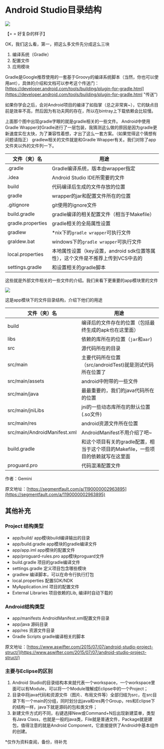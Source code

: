 # Android Studio目录结构 #

![](https://github.com/bfchengnuo/bf_blog/blob/master/Android开发学习笔记/资料/img/01.png)

【= = 好复杂的样子】

OK，我们这么看，第一，把这么多文件先分成这么三块


1. 编译系统（Gradle）
2. 配置文件
3. 应用模块

Gradle是Google推荐使用的一套基于Groovy的编译系统脚本（当然，你也可以使用ant），具体的介绍和文档可以参考这个传送门：[https://developer.android.com/tools/building/plugin-for-gradle.html](https://developer.android.com/tools/building/plugin-for-gradle.html "传送")

如果你学会之后，会对Android项目的编译了如指掌（总之非常爽~），它的缺点目前是效率不高，然后因为有功夫网的存在，所以在bintray上下载依赖会比较慢。

上面那个图中出现gradle字眼的就是gradle相关的一些文件。
Android中使用Gradle Wrapper对Gradle进行了一层包装，我猜测这么做的原因是因为gradle更新速度实在太快，为了兼容性着想，才出了这么一套方案。（如果觉得这个猜想有问题请指正）
gradlew相关的文件就是和Gradle Wrapper有关。我们对除了app文件夹以外的文件列一下。

<table>
<thead><tr>
<th>文件（夹）名</th>
  <th>用途</th>
</tr></thead>
<tbody>
<tr>
<td>.gradle</td>
  <td>Gradle编译系统，版本由wrapper指定</td>
</tr>
<tr>
<td>.idea</td>
  <td>Android Studio IDE所需要的文件</td>
</tr>
<tr>
<td>build</td>
  <td>代码编译后生成的文件存放的位置</td>
</tr>
<tr>
<td>gradle</td>
  <td>wrapper的jar和配置文件所在的位置</td>
</tr>
<tr>
<td>.gitignore</td>
  <td>git使用的ignore文件</td>
</tr>
<tr>
<td>build.gradle</td>
  <td>gradle编译的相关配置文件（相当于Makefile）</td>
</tr>
<tr>
<td>gradle.properties</td>
  <td>gradle相关的全局属性设置</td>
</tr>
<tr>
<td>gradlew</td>
  <td>*nix下的<code>gradle wrapper</code>可执行文件</td>
</tr>
<tr>
<td>graldew.bat</td>
  <td>windows下的<code>gradle wrapper</code>可执行文件</td>
</tr>
<tr>
<td>local.properties</td>
  <td>本地属性设置（key设置，android sdk位置等属性），这个文件是不推荐上传到VCS中去的</td>
</tr>
<tr>
<td>settings.gradle</td>
  <td>和设置相关的gradle脚本</td>
</tr>
</tbody>
</table>

这些就是外部文件相关的一些文件的介绍。我们来看下更重要的app模块里的文件

![](https://github.com/bfchengnuo/bf_blog/blob/master/Android开发学习笔记/资料/img/02.png)

这是app模块下的文件目录结构，介绍下他们的用途

<table>
<thead><tr>
<th>文件（夹）名</th>
  <th>用途</th>
</tr></thead>
<tbody>
<tr>
<td>build</td>
  <td>编译后的文件存在的位置（包括最终生成的apk也在这里面）</td>
</tr>
<tr>
<td>libs</td>
  <td>依赖的库所在的位置（<code>jar</code>和<code>aar</code>)</td>
</tr>
<tr>
<td>src</td>
  <td>源代码所在的目录</td>
</tr>
<tr>
<td>src/main</td>
  <td>主要代码所在位置（src/androidTest)就是测试代码所在位置了</td>
</tr>
<tr>
<td>src/main/assets</td>
  <td>android中附带的一些文件</td>
</tr>
<tr>
<td>src/main/java</td>
  <td>最最重要的，我们的java代码所在的位置</td>
</tr>
<tr>
<td>src/main/jniLibs</td>
  <td>jni的一些动态库所在的默认位置(.so文件)</td>
</tr>
<tr>
<td>src/main/res</td>
  <td>android资源文件所在位置</td>
</tr>
<tr>
<td>src/main/AndroidManifest.xml</td>
  <td>AndroidManifest不用介绍了吧~</td>
</tr>
<tr>
<td>build.gradle</td>
  <td>和这个项目有关的gradle配置，相当于这个项目的Makefile，一些项目的依赖就写在这里面</td>
</tr>
<tr>
<td>proguard.pro</td>
  <td>代码混淆配置文件</td>
</tr>
</tbody>
</table>

作者：Gemini

原文地址：[https://segmentfault.com/a/1190000002963895](https://segmentfault.com/a/1190000002963895)

## 其他补充 ##
### Project 结构类型 ###
- app/build/ app模块build编译输出的目录
- app/build.gradle app模块的gradle编译文件
- app/app.iml app模块的配置文件
- app/proguard-rules.pro app模块proguard文件
- build.gradle 项目的gradle编译文件
- settings.gradle 定义项目包含哪些模块
- gradlew 编译脚本，可以在命令行执行打包
- local.properties 配置SDK/NDK
- MyApplication.iml 项目的配置文件
- External Libraries 项目依赖的Lib, 编译时自动下载的

### Android结构类型 ###

- app/manifests AndroidManifest.xml配置文件目录
- app/java 源码目录
- app/res 资源文件目录
- Gradle Scripts gradle编译相关的脚本

原文地址：[https://www.aswifter.com/2015/07/07/android-studio-project-struct/](https://www.aswifter.com/2015/07/07/android-studio-project-struct/)

### 主要与Eclipse的区别 ###
1. Android Studio的目录结构本来就代表一个workspace，一个workspace里面可以有Module，可以将一个Module理解成Eclipse中的一个Project；
2. 目录中将java代码和资源文件（图片、布局文件等）全部归结为src，在src目录下有一个main的分组，同时划分出java和res两个Group，res和Eclipse下的结构一样，java下就是源码的包和类文件；
3. 新建文件方式的不同，右键选择New或Command+N后出现新建菜单，类型有Java Class，也就是一般的java类，File就是普通文件，Package就是建包，值得注意的就是Android Component，它直接提供了Android中基本组件的创建。

*仅作为资料查阅，备份，待补充